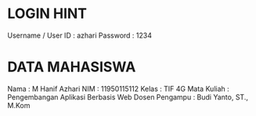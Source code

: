 # LOGIN HINT
Username / User ID : azhari
Password : 1234

# DATA MAHASISWA
Nama            : M Hanif Azhari
NIM             : 11950115112
Kelas           : TIF 4G
Mata Kuliah     : Pengembangan Aplikasi Berbasis Web
Dosen Pengampu  : Budi Yanto, ST., M.Kom